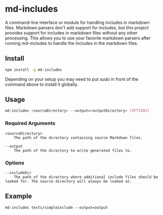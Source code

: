 # md-includes

A command-line interface or module for handling includes in markdown files. Markdown parsers don't add support for includes, but this project provides support for includes in markdown files without any other processing. This allows you to use your favorite markdown parsers after running md-includes to handle the includes in the markdown files.

## Install

``` bash
npm install -g md-includes
```

Depending on your setup you may need to put sudo in front of the command above to install it globally. 

## Usage

```bash
md-includes <sourceDirectory> --output=<outputDirectory> [OPTIONS]
```

### Required Arguments
```
<sourceDirectory>
	The path of the directory containing source Markdown files.
	
--output
	The path of the directory to write generated files to.
```

### Options
```
--includeDir
	The path of the directory where additional include files should be looked for. The source directory will always be looked at.
```

## Example
```
md-includes tests/simpleinclude --output=output
```